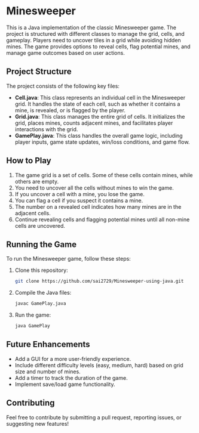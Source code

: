 # Minesweeper

This is a Java implementation of the classic Minesweeper game. The project is structured with different classes to manage the grid, cells, and gameplay. Players need to uncover tiles in a grid while avoiding hidden mines. The game provides options to reveal cells, flag potential mines, and manage game outcomes based on user actions.

## Project Structure

The project consists of the following key files:

- **Cell.java**: This class represents an individual cell in the Minesweeper grid. It handles the state of each cell, such as whether it contains a mine, is revealed, or is flagged by the player.
- **Grid.java**: This class manages the entire grid of cells. It initializes the grid, places mines, counts adjacent mines, and facilitates player interactions with the grid.
- **GamePlay.java**: This class handles the overall game logic, including player inputs, game state updates, win/loss conditions, and game flow.

## How to Play

1. The game grid is a set of cells. Some of these cells contain mines, while others are empty.
2. You need to uncover all the cells without mines to win the game.
3. If you uncover a cell with a mine, you lose the game.
4. You can flag a cell if you suspect it contains a mine.
5. The number on a revealed cell indicates how many mines are in the adjacent cells.
6. Continue revealing cells and flagging potential mines until all non-mine cells are uncovered.

## Running the Game

To run the Minesweeper game, follow these steps:

1. Clone this repository:
   ```bash
   git clone https://github.com/sai2729/Minesweeper-using-java.git
   ```
2. Compile the Java files:
   ```bash
   javac GamePlay.java
   ```
3. Run the game:
   ```bash
   java GamePlay
   ```

## Future Enhancements
- Add a GUI for a more user-friendly experience.
- Include different difficulty levels (easy, medium, hard) based on grid size and number of mines.
- Add a timer to track the duration of the game.
- Implement save/load game functionality.

## Contributing
Feel free to contribute by submitting a pull request, reporting issues, or suggesting new features!

